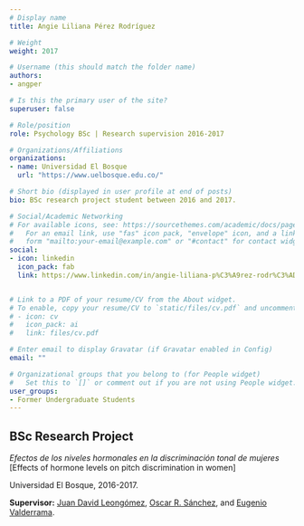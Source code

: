 ```yaml
---
# Display name
title: Angie Liliana Pérez Rodríguez

# Weight
weight: 2017

# Username (this should match the folder name)
authors:
- angper

# Is this the primary user of the site?
superuser: false

# Role/position
role: Psychology BSc | Research supervision 2016-2017

# Organizations/Affiliations
organizations:
- name: Universidad El Bosque
  url: "https://www.uelbosque.edu.co/"

# Short bio (displayed in user profile at end of posts)
bio: BSc research project student between 2016 and 2017.

# Social/Academic Networking
# For available icons, see: https://sourcethemes.com/academic/docs/page-builder/#icons
#   For an email link, use "fas" icon pack, "envelope" icon, and a link in the
#   form "mailto:your-email@example.com" or "#contact" for contact widget.
social:
- icon: linkedin
  icon_pack: fab
  link: https://www.linkedin.com/in/angie-liliana-p%C3%A9rez-rodr%C3%ADguez-816714100/


# Link to a PDF of your resume/CV from the About widget.
# To enable, copy your resume/CV to `static/files/cv.pdf` and uncomment the lines below.
# - icon: cv
#   icon_pack: ai
#   link: files/cv.pdf

# Enter email to display Gravatar (if Gravatar enabled in Config)
email: ""

# Organizational groups that you belong to (for People widget)
#   Set this to `[]` or comment out if you are not using People widget.
user_groups:
- Former Undergraduate Students
---
```


## **BSc Research Project**  

*Efectos de los niveles hormonales en la discriminación tonal de mujeres* [Effects of hormone levels on pitch discrimination in women]

Universidad El Bosque, 2016-2017.

**Supervisor:** [Juan David Leongómez](/en/#about), [Oscar R. Sánchez](/en/author/oscar-r.-sanchez/), and [Eugenio Valderrama](/en/author/eugenio-valderrama/).
